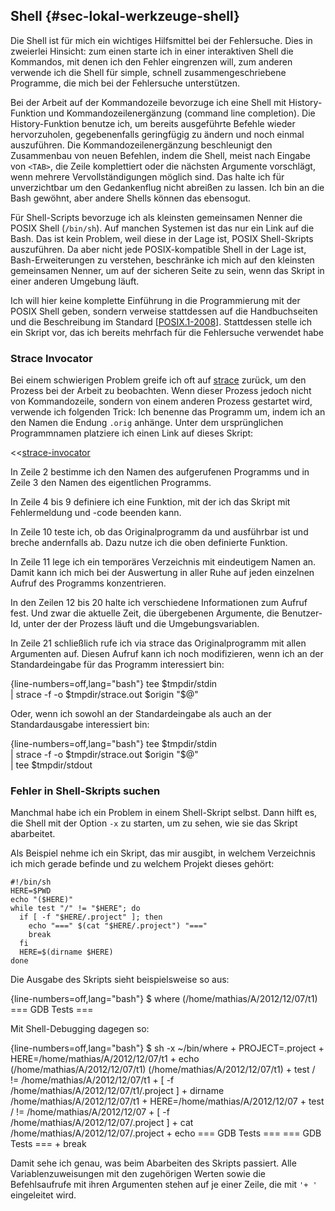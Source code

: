 
## Shell {#sec-lokal-werkzeuge-shell}

Die Shell ist für mich ein wichtiges Hilfsmittel bei der Fehlersuche.
Dies in
zweierlei Hinsicht: zum einen starte ich in einer interaktiven Shell die
Kommandos, mit denen ich den Fehler eingrenzen will, zum anderen verwende
ich die Shell für simple, schnell zusammengeschriebene Programme, die mich bei
der Fehlersuche unterstützen.

Bei der Arbeit auf der Kommandozeile bevorzuge ich eine Shell mit
History-Funktion und Kommandozeilenergänzung (command line completion).
Die History-Funktion benutze ich, um bereits ausgeführte
Befehle wieder hervorzuholen, gegebenenfalls geringfügig zu ändern und noch
einmal auszuführen. Die Kommandozeilenergänzung beschleunigt den Zusammenbau
von neuen Befehlen, indem die Shell, meist nach Eingabe von `<TAB>`,
die Zeile komplettiert oder die nächsten Argumente vorschlägt, wenn mehrere
Vervollständigungen möglich sind.
Das halte ich für unverzichtbar um den Gedankenflug nicht
abreißen zu lassen.
Ich bin an die Bash gewöhnt, aber andere Shells können das ebensogut.

Für Shell-Scripts bevorzuge ich als kleinsten gemeinsamen Nenner die POSIX
Shell (`/bin/sh`).
Auf manchen Systemen ist das nur ein Link auf die Bash.
Das ist kein Problem, weil diese in der Lage ist, POSIX Shell-Skripts
auszuführen.
Da aber nicht jede POSIX-kompatible Shell in der Lage ist, Bash-Erweiterungen
zu verstehen, beschränke ich mich auf den kleinsten gemeinsamen Nenner,
um auf der sicheren Seite zu sein, wenn das Skript in einer anderen
Umgebung läuft.

Ich will hier keine komplette Einführung in die Programmierung mit der
POSIX Shell geben, sondern verweise stattdessen auf die Handbuchseiten und
die Beschreibung im Standard [[POSIX.1-2008](#bib-posix1-2008)].
Stattdessen stelle ich ein Skript vor, das ich bereits mehrfach für die
Fehlersuche verwendet habe

### Strace Invocator

Bei einem schwierigen Problem greife ich oft auf
[strace](#sec-lokal-werkzeuge-strace) zurück,
um den Prozess bei der Arbeit zu beobachten.
Wenn dieser Prozess jedoch nicht von Kommandozeile,
sondern von einem anderen Prozess gestartet wird, verwende ich folgenden
Trick: Ich benenne das Programm um, indem ich an den Namen die Endung
`.orig` anhänge. Unter dem ursprünglichen Programmnamen platziere ich
einen Link auf dieses Skript:

<<[strace-invocator](code/strace-invocator.sh)

In Zeile 2 bestimme ich den Namen des aufgerufenen Programms und in Zeile 3
den Namen des eigentlichen Programms.

In Zeile 4 bis 9 definiere ich eine Funktion, mit der ich das Skript mit
Fehlermeldung und -code beenden kann.

In Zeile 10 teste ich, ob das Originalprogramm da und ausführbar ist und
breche andernfalls ab. Dazu nutze ich die oben definierte Funktion.

In Zeile 11 lege ich ein temporäres Verzeichnis mit eindeutigem Namen an.
Damit kann ich mich bei der Auswertung in aller Ruhe auf jeden einzelnen
Aufruf des Programms konzentrieren.

In den Zeilen 12 bis 20 halte ich verschiedene Informationen zum Aufruf
fest. Und zwar die aktuelle Zeit, die übergebenen Argumente, die
Benutzer-Id, unter der der Prozess läuft und die Umgebungsvariablen.

In Zeile 21 schließlich rufe ich via strace das Originalprogramm mit allen
Argumenten auf. Diesen Aufruf kann ich noch modifizieren, wenn ich an der
Standardeingabe für das Programm interessiert bin:

{line-numbers=off,lang="bash"}
    tee $tmpdir/stdin \
      | strace -f -o $tmpdir/strace.out $origin "$@"

Oder, wenn ich sowohl an der Standardeingabe als auch an der Standardausgabe
interessiert bin:

{line-numbers=off,lang="bash"}
    tee $tmpdir/stdin \
    | strace -f -o $tmpdir/strace.out $origin "$@" \
    | tee $tmpdir/stdout

### Fehler in Shell-Skripts suchen

Manchmal habe ich ein Problem in einem Shell-Skript selbst.
Dann hilft es, die Shell mit der Option `-x` zu starten,
um zu sehen, wie sie das Skript abarbeitet.

Als Beispiel nehme ich ein Skript, das mir ausgibt, in welchem
Verzeichnis ich mich gerade befinde und zu welchem Projekt dieses gehört:

    #!/bin/sh
    HERE=$PWD
    echo "($HERE)"
    while test "/" != "$HERE"; do
      if [ -f "$HERE/.project" ]; then
    	echo "===" $(cat "$HERE/.project") "==="
    	break
      fi
      HERE=$(dirname $HERE)
    done

Die Ausgabe des Skripts sieht beispielsweise so aus:

{line-numbers=off,lang="bash"}
    $ where
    (/home/mathias/A/2012/12/07/t1)
    === GDB Tests ===

Mit Shell-Debugging dagegen so:

{line-numbers=off,lang="bash"}
    $ sh -x ~/bin/where
    + PROJECT=.project
    + HERE=/home/mathias/A/2012/12/07/t1
    + echo (/home/mathias/A/2012/12/07/t1)
    (/home/mathias/A/2012/12/07/t1)
    + test / != /home/mathias/A/2012/12/07/t1
    + [ -f /home/mathias/A/2012/12/07/t1/.project ]
    + dirname /home/mathias/A/2012/12/07/t1
    + HERE=/home/mathias/A/2012/12/07
    + test / != /home/mathias/A/2012/12/07
    + [ -f /home/mathias/A/2012/12/07/.project ]
    + cat /home/mathias/A/2012/12/07/.project
    + echo === GDB Tests ===
    === GDB Tests ===
    + break
    
Damit sehe ich genau, was beim Abarbeiten des Skripts passiert.
Alle Variablenzuweisungen mit den zugehörigen Werten sowie die Befehlsaufrufe
mit ihren Argumenten stehen auf je einer Zeile, die mit `'+ '` eingeleitet wird.
